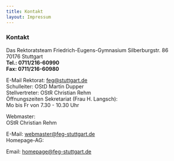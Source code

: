 ```yaml
---
title: Kontakt
layout: Impressum
---
```


<h3>
  <i class="fa fa-envelope">
  </i>
  Kontakt
</h3>
<p>
  Das Rektoratsteam Friedrich-Eugens-Gymnasium Silberburgstr. 86
  <br>
  70176 Stuttgart
  <br>
  <b>
    <i class="fa fa-phone">
    </i>
    Tel.: 0711/216-60990
  </b>
  <br>
  <b>
    <i class="fa fa-phone">
    </i>
    Fax: 0711/216-60980
  </b>
  <br>
  <i class="fa fa-envelope">
  </i>
  
  E-Mail Rektorat: 
  <a href="mailto:feg@stuttgart.de">
    feg@stuttgart.de
  </a>
  <br>
  Schulleiter: OStD Martin Dupper
  <br>
  Stellvertreter: OStR Christian Rehm
  <br>
  Öffnungszeiten Sekretariat (Frau H. Langsch):
  <br>
  Mo bis Fr von 7.30 - 10.30 Uhr
</p>
<p>
  Webmaster:
  <br>
  OStR Christian Rehm
  <br>
  
  <i class="fa fa-envelope">
  </i>
  
  E-Mail: 
  <a href="mailto:webmaster@feg-stuttgart.de">
    webmaster@feg-stuttgart.de
  </a>
  <br>
  Homepage-AG:
  <br>
  <i class="fa fa-envelope">
  </i>
  
  Email: 
  <a href="mailto:homepage@feg-stuttgart.de">
    homepage@feg-stuttgart.de
  </a>
</p>
